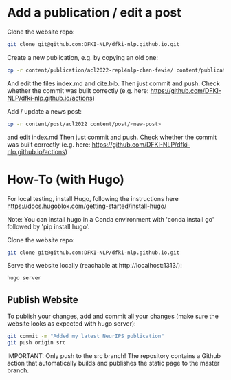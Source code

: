 # Add a publication / edit a post
Clone the website repo:
```bash
git clone git@github.com:DFKI-NLP/dfki-nlp.github.io.git
```

Create a new publication, e.g. by copying an old one:
```bash
cp -r content/publication/acl2022-repl4nlp-chen-fewie/ content/publication/<your-new-folder-name>
```
And edit the files index.md and cite.bib.
Then just commit and push. Check whether the commit was built correctly (e.g. here: https://github.com/DFKI-NLP/dfki-nlp.github.io/actions)

Add / update a news post:
```bash
cp -r content/post/acl2022 content/post/<new-post>
```
and edit index.md
Then just commit and push. Check whether the commit was built correctly (e.g. here: https://github.com/DFKI-NLP/dfki-nlp.github.io/actions)

# How-To (with Hugo)

For local testing, install Hugo, following the instructions here https://docs.hugoblox.com/getting-started/install-hugo/ 

Note: You can install hugo in a Conda environment with 'conda install go' followed by 'pip install hugo'.

Clone the website repo:
```bash
git clone git@github.com:DFKI-NLP/dfki-nlp.github.io.git
```

Serve the website locally (reachable at http://localhost:1313/):
```bash
hugo server
```


## Publish Website

To publish your changes, add and commit all your changes (make sure the website looks as expected with hugo server):
```bash
git commit -m "Added my latest NeurIPS publication"
git push origin src
```

IMPORTANT: Only push to the src branch!
The repository contains a Github action that automatically builds and publishes the static page to the master branch.
